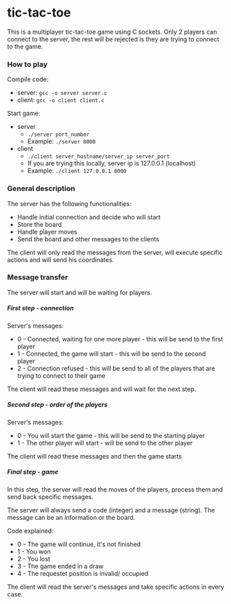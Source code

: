 # tic-tac-toe

This is a multiplayer tic-tac-toe game using C sockets. Only 2 players can connect to the server, the rest will be rejected is they are trying to connect to the game.

### How to play

Compile code:
  * server: `gcc -o server server.c`
  * client: `gcc -o client client.c`

Start game:
  * server
    * `./server port_number`
    * Example: `./server 8000`
  * client
    * `./client server_hostname/server_ip server_port`
    * If you are trying this locally, server ip is 127.0.0.1 (localhost)
    * Example: `./client 127.0.0.1 8000`

### General description

The server has the following functionalities:
  * Handle initial connection and decide who will start
  * Store the board
  * Handle player moves
  * Send the board and other messages to the clients

The client will only read the messages from the server, will execute specific actions and will send his coordinates.

### Message transfer

The server will start and will be waiting for players.

##### First step - connection

Server's messages:
  * 0 - Connected, waiting for one more player - this will be send to the first player
  * 1 - Connected, the game will start - this will be send to the second player
  * 2 - Connection refused - this will be send to all of the players that are trying to connect to their game

The client will read these messages and will wait for the next step.

##### Second step - order of the players

Server's messages:
  * 0 - You will start the game - this will be send to the starting player
  * 1 - The other player will start - will be send to the other player

The client will read these messages and then the game starts

##### Final step - game

In this step, the server will read the moves of the players, process them and send back specific messages.

The server will always send a code (integer) and a message (string). The message can be an information or the board.

Code explained:
  * 0 - The game will continue, it's not finished
  * 1 - You won
  * 2 - You lost
  * 3 - The game ended in a draw
  * 4 - The requestet position is invalid/ occupied

The client will read the server's messages and take specific actions in every case.